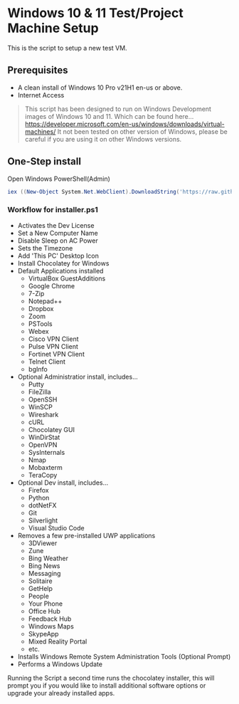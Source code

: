 # Windows 10 & 11 Test/Project Machine Setup

This is the script to setup a new test VM.

## Prerequisites

- A clean install of Windows 10 Pro v21H1 en-us or above.
- Internet Access

> This script has been designed to run on Windows Development images of Windows 10 and 11. Which can be found here...
> https://developer.microsoft.com/en-us/windows/downloads/virtual-machines/
> It not been tested on other version of Windows, please be careful if you are using it on other Windows versions.
## One-Step install

Open Windows PowerShell(Admin)

```powershell
iex ((New-Object System.Net.WebClient).DownloadString('https://raw.githubusercontent.com/thewhitehouse007/auto-installer/master/installer.ps1'))
```

### Workflow for installer.ps1

- Activates the Dev License
- Set a New Computer Name
- Disable Sleep on AC Power
- Sets the Timezone
- Add 'This PC' Desktop Icon
- Install Chocolatey for Windows
- Default Applications installed
    - VirtualBox GuestAdditions
    - Google Chrome
    - 7-Zip
    - Notepad++
    - Dropbox
    - Zoom
    - PSTools
    - Webex
    - Cisco VPN Client
    - Pulse VPN Client
    - Fortinet VPN Client
    - Telnet Client
    - bgInfo
- Optional Administratior install, includes...
    - Putty
    - FileZilla
    - OpenSSH
    - WinSCP
    - Wireshark
    - cURL
    - Chocolatey GUI
    - WinDirStat
    - OpenVPN
    - SysInternals
    - Nmap
    - Mobaxterm
    - TeraCopy
- Optional Dev install, includes...
    - Firefox
    - Python
    - dotNetFX
    - Git
    - Silverlight
    - Visual Studio Code
- Removes a few pre-installed UWP applications
    - 3DViewer
    - Zune
    - Bing Weather
    - Bing News
    - Messaging
    - Solitaire
    - GetHelp
    - People
    - Your Phone
    - Office Hub
    - Feedback Hub
    - Windows Maps
    - SkypeApp
    - Mixed Reality Portal
    - etc.
- Installs Windows Remote System Administration Tools (Optional Prompt)
- Performs a Windows Update

Running the Script a second time runs the chocolatey installer, this will prompt you if you would like to install additional software options or upgrade your already installed apps.